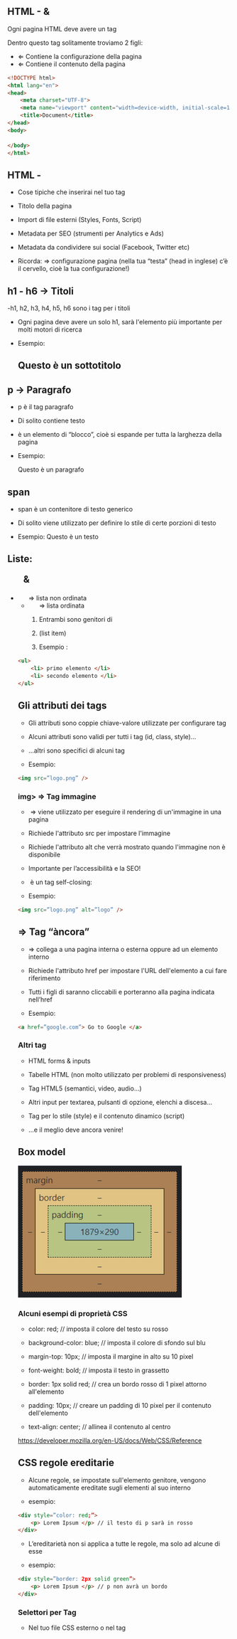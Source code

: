 ## HTML - <head> & <body>
Ogni pagina HTML deve avere un tag <html>

Dentro questo tag solitamente troviamo 2 figli:

- <head> ⇐ Contiene la configurazione della pagina
- <body> ⇐ Contiene il contenuto della pagina

```html
<!DOCTYPE html>
<html lang="en">
<head>
    <meta charset="UTF-8">
    <meta name="viewport" content="width=device-width, initial-scale=1.0">
    <title>Document</title>
</head>
<body>
    
</body>
</html>
```

## HTML - <head>
- Cose tipiche che inserirai nel tuo tag <head>

- Titolo della pagina
- Import di file esterni (Styles, Fonts, Script)
- Metadata per SEO (strumenti per Analytics e Ads)
- Metadata da condividere sui social (Facebook, Twitter etc)

- Ricorda: <head> => configurazione pagina 
(nella tua “testa” (head in inglese) c’è il cervello, cioè la tua configurazione!)

## h1 - h6 → Titoli
-h1, h2, h3, h4, h5, h6 sono i tag per i titoli

- Ogni pagina deve avere un solo h1, sarà l'elemento più importante per molti motori di ricerca

- Esempio: <h2> Questo è un sottotitolo </h2>

## p → Paragrafo
- p è il tag paragrafo

- Di solito contiene testo 

- è un elemento di “blocco”, cioè si espande per tutta la larghezza della pagina

- Esempio: <p> Questo è un paragrafo</p>

## span
- span è un contenitore di testo generico

- Di solito viene utilizzato per definire lo stile di certe porzioni di testo

- Esempio: <span> Questo è un testo </span>

## Liste: <ul> & <ol>
- <ul> ⇒ lista non ordinata

- <ol> ⇒ lista ordinata

- Entrambi sono genitori di <li> (list item)

- Esempio :

```html
<ul>
	<li> primo elemento </li>
	<li> secondo elemento </li>
</ul>
```

## Gli attributi dei tags
- Gli attributi sono coppie chiave-valore utilizzate per configurare tag

- Alcuni attributi sono validi per tutti i tag (id, class, style)...

- …altri sono specifici di alcuni tag

- Esempio:

```html
<img src=”logo.png” />
```

### img> ⇒ Tag immagine
- <img> ⇒ viene utilizzato per eseguire il rendering di un'immagine in una pagina


- Richiede l'attributo src per impostare l'immagine


- Richiede l'attributo alt che verrà mostrato quando l'immagine non è disponibile 
 - Importante per l’accessibilità e la SEO!

- <img>  è un tag self-closing:

- Esempio: 
```html
<img src=”logo.png” alt=”logo” />
```

## <a> ⇒ Tag “àncora”
- <a> ⇒ collega a una pagina interna o esterna oppure ad un elemento interno

- Richiede l'attributo href per impostare l'URL dell'elemento a cui fare riferimento

- Tutti i figli di <a> saranno cliccabili e porteranno alla pagina indicata nell’href

- Esempio: 
```html
<a href=”google.com”> Go to Google </a>
```

### Altri tag
- HTML forms & inputs

- Tabelle HTML (non molto utilizzato per problemi di responsiveness)

- Tag HTML5 (semantici, video, audio…)

- Altri input per textarea, pulsanti di opzione, elenchi a discesa...

- Tag per lo stile (style) e il contenuto dinamico (script)

- …e il meglio deve ancora venire!

## Box model
![Box_model](image-1.png)


### Alcuni esempi di proprietà CSS
- color: red; // imposta il colore del testo su rosso

- background-color: blue; // imposta il colore di sfondo sul blu

- margin-top: 10px; // imposta il margine in alto su 10 pixel

- font-weight: bold; // imposta il testo in grassetto

- border: 1px solid red; // crea un bordo rosso di 1 pixel attorno all'elemento

- padding: 10px; // creare un padding di 10 pixel per il contenuto dell'elemento

- text-align: center; // allinea il contenuto al centro

https://developer.mozilla.org/en-US/docs/Web/CSS/Reference

## CSS regole ereditarie
- Alcune regole, se impostate sull'elemento genitore, vengono automaticamente ereditate sugli elementi al suo interno

- esempio: 

```html
<div style=”color: red;”>
	<p> Lorem Ipsum </p> // il testo di p sarà in rosso
</div>
```

- L’ereditarietà non si applica a tutte le regole, ma solo ad alcune di esse

- esempio:

```html
<div style=”border: 2px solid green”>
	<p> Lorem Ipsum </p> // p non avrà un bordo
</div>
```

### Selettori per Tag
- Nel tuo file CSS esterno o nel tag <style> puoi specificare regole per ogni dato elemento con un tag specifico

- esempio:

```html
div { // selettore
	border: 1px solid red; // regola
} // darà un bordo di 1px colore rosso a tutti i div della pagina
```

- Queste regole si applicheranno a TUTTI i tag della pagina

- Il nome del tag qui è usato come "selettore". Il selettore definisce a quali elementi verranno applicate le regole.
In questo caso, le regole verranno applicate a tutti i div della pagina

- È possibile creare selettori più complessi specificando più di un nome di tag

- esempio:

```html
div p {
	color: purple;
} // tutti i paragrafi contenuti dentro un div avranno il colore viola
```